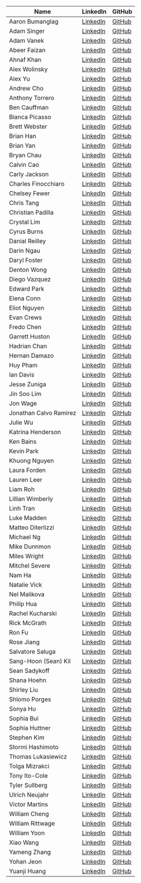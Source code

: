 | Name                | LinkedIn                                                    | GitHub                                             |
|---------------------|-------------------------------------------------------------|----------------------------------------------------|
| Aaron Bumanglag     | [LinkedIn](https://linkedin.com/in/akbuma)                  | [GitHub](https://github.com/akbuma)               |
| Adam Singer         | [LinkedIn](https://linkedin.com/in/adsing)                  | [GitHub](https://github.com/spincycle01)          |
| Adam Vanek          | [LinkedIn](https://www.linkedin.com/in/atvanek)             | [GitHub](https://github.com/atvanek)              |
| Abeer Faizan        | [LinkedIn](https://www.linkedin.com/in/abeerfaizan)         | [GitHub](https://github.com/abeer-f)              |
| Ahnaf Khan          | [LinkedIn](https://www.linkedin.com/in/ahnaf-khan-844a70193) | [GitHub](https://github.com/AhnafKhvn)            |
| Alex Wolinsky       | [LinkedIn](https://www.linkedin.com/in/alex-wolinsky-80ab591b2/) | [GitHub](https://github.com/aw2934/)           |
| Alex Yu             | [LinkedIn](https://www.linkedin.com/in/alexjihunyu/)        | [GitHub](https://github.com/buddhajjigae)         |
| Andrew Cho          | [LinkedIn](https://www.linkedin.com/in/andrewjcho84/)       | [GitHub](https://github.com/andrewjcho84)         |
| Anthony Torrero     | [LinkedIn](https://www.linkedin.com/in/anthony-torrero-4b8798159/) | [GitHub](https://github.com/Anthonytorrero)    |
| Ben Cauffman        | [LinkedIn](https://www.linkedin.com/in/benjamin-cauffman/)  | [GitHub](https://github.com/BenCauffman)         |
| Bianca Picasso      | [LinkedIn](https://www.linkedin.com/in/bianca-picasso)      | [GitHub](https://github.com/BiancaPicasso)       |
| Brett Webster       | [LinkedIn](https://www.linkedin.com/in/brett-webster-cfa-383b961) | [GitHub](https://github.com/brett-webster)   |
| Brian Han           | [LinkedIn](https://www.linkedin.com/in/brianjisoohan/)      | [GitHub](https://github.com/brianjshan)           |
| Brian Yan           | [LinkedIn](https://www.linkedin.com/in/brianyan7/)          | [GitHub](https://github.com/BrianYanGitHub)      |
| Bryan Chau          | [LinkedIn](https://www.linkedin.com/in/chaubryan1/)         | [GitHub](https://github.com/bchauu)               |
| Calvin Cao          | [LinkedIn](http://www.linkedin.com/in/calvincao9/)         | [GitHub](https://github.com/calvincao)            |
| Carly Jackson       | [LinkedIn](https://www.linkedin.com/in/carly-jackson-ab9010231/) | [GitHub](https://github.com/carlyjackson)     |
| Charles Finocchiaro | [LinkedIn](https://www.linkedin.com/in/charles-finocchiaro-62440040/) | [GitHub](https://github.com/null267)         |
| Chelsey Fewer       | [LinkedIn](https://www.linkedin.com/in/chelsey-fewer/)     | [GitHub](https://github.com/chelseyeslehc)       |
| Chris Tang          | [LinkedIn](https://www.linkedin.com/in/chrisjtang/)        | [GitHub](https://github.com/chrisjtang)          |
| Christian Padilla   | [LinkedIn](https://linkedin.com/in/ChristianEdwardPadilla) | [GitHub](https://github.com/ChristianEdwardPadilla) |
| Crystal Lim         | [LinkedIn](https://linkedin.com/in/crystallim)             | [GitHub](https://github.com/crlim)               |
| Cyrus Burns         | [LinkedIn](https://www.linkedin.com/in/cyburns/)           | [GitHub](https://github.com/cyburns)             |
| Danial Reilley      | [LinkedIn](https://linkedin.com/in/daniel-reilley)         | [GitHub](https://github.com/dreille)             |
| Darin Ngau          | [LinkedIn](https://www.linkedin.com/in/darin-ngau/)        | [GitHub](https://github.com/dnngau)              |
| Daryl Foster        | [LinkedIn](https://www.linkedin.com/in/darylfosterma/)     | [GitHub](https://github.com/MadinventorZero)     |
| Denton Wong         | [LinkedIn](https://www.linkedin.com/in/denton-wong/)       | [GitHub](https://github.com/dentonwong)          |
| Diego Vazquez       | [LinkedIn](https://www.linkedin.com/in/diegovazquezny/)    | [GitHub](https://github.com/diegovazquezny)      |
| Edward Park         | [LinkedIn](https://www.linkedin.com/in/edwardparkwork/)    | [GitHub](https://github.com/eddypjr)             |
| Elena Conn          | [LinkedIn](https://www.linkedin.com/in/elena-conn-366346123/) | [GitHub](https://github.com/elenaconn)         |
| Eliot Nguyen        | [LinkedIn](https://linkedin.com/in/ibeeliot)               | [GitHub](https://github.com/ibeeliot)            |
| Evan Crews          | [LinkedIn](https://www.linkedin.com/in/evan-crews/)        | [GitHub](https://github.com/Evan-Crews)          |
| Fredo Chen          | [LinkedIn](https://www.linkedin.com/in/fredochen/)         | [GitHub](https://github.com/fredosauce)          |
| Garrett Huston      | [LinkedIn](https://www.linkedin.com/in/garrett-hutson/)    | [GitHub](https://github.com/GarrettHutson)       |
| Hadrian Chan        | [LinkedIn](https://www.linkedin.com/in/hadrian-chan-445a8622a) | [GitHub](https://github.com/HadriChan)        |
| Hernan Damazo       | [LinkedIn](https://www.linkedin.com/in/raul-hernan-damazo-chang-9440ab191/) | [GitHub](https://github.com/raulclassico7) |
| Huy Pham            | [LinkedIn](https://www.linkedin.com/in/huypham048)         | [GitHub](https://github.com/huypham048)          |
| Ian Davis           | [LinkedIn](https://www.linkedin.com/in/icdavis/)           | [GitHub](https://github.com/iancdavis)           |
| Jesse Zuniga        | [LinkedIn](https://linkedin.com/in/jesse-zuniga)           | [GitHub](https://github.com/jzuniga206)          |
| Jin Soo Lim         | [LinkedIn](https://www.linkedin.com/in/jin-soo-lim-3a567b1b3/) | [GitHub](https://github.com/jinsoolim)       |
| Jon Wage            | [LinkedIn](http://linkedin.com/in/johnwage)                | [GitHub](http://github.com/johnwage)             |
| Jonathan Calvo Ramirez | [LinkedIn](https://www.linkedin.com/in/jonathan-calvo/)   | [GitHub](https://github.com/jonocr)             |
| Julie Wu            | [LinkedIn](https://www.linkedin.com/in/jwuarchitect/)      | [GitHub](https://github.com/yutingwu4)           |
| Katrina Henderson   | [LinkedIn](https://www.linkedin.com/in/katrinahenderson/)  | [GitHub](https://github.com/kchender)            |
| Ken Bains           | [LinkedIn](https://www.linkedin.com/in/ken-bains)          | [GitHub](https://github.com/ken-Bains)           |
| Kevin Park          | [LinkedIn](https://www.linkedin.com/in/xkevinpark/)        | [GitHub](https://github.com/xkevinpark)          |
| Khuong Nguyen       | [LinkedIn](https://www.linkedin.com/in/khuong-nguyen/)     | [GitHub](https://github.com/khuongdn16)          |
| Laura Forden        | [LinkedIn](https://www.linkedin.com/in/la-forden/)         | [GitHub](https://github.com/lauraafor)           |
| Lauren Leer         | [LinkedIn](https://www.linkedin.com/in/lauren-leer/)       | [GitHub](https://github.com/LALeer)              |
| Liam Roh            | [LinkedIn](https://www.linkedin.com/in/liam-roh/)          | [GitHub](https://github.com/liamroh)             |
| Lillian Wimberly    | [LinkedIn](https://www.linkedin.com/in/lillianwimberly/)   | [GitHub](https://github.com/lillwimberly)        |
| Linh Tran           | [LinkedIn](https://www.linkedin.com/in/linhtran51/)        | [GitHub](https://github.com/Linhatran)           |
| Luke Madden         | [LinkedIn](https://www.linkedin.com/in/lukemadden/)        | [GitHub](https://github.com/lukemadden)          |
| Matteo Diterlizzi   | [LinkedIn](https://www.linkedin.com/in/matteo-diterlizzi-564166107/) | [GitHub](https://github.com/MatteoDiter)  |
| Michael Ng          | [LinkedIn](https://www.linkedin.com/in/michaelng2/)        | [GitHub](https://github.com/MikoGome)            |
| Mike Dunnmon        | [LinkedIn](https://www.linkedin.com/in/michaeldunnmon/)    | [GitHub](https://github.com/mdunnmon)            |
| Miles Wright        | [LinkedIn](https://www.linkedin.com/in/miles-m-wright)     | [GitHub](https://github.com/Miles818)            |
| Mitchel Severe      | [LinkedIn](https://www.linkedin.com/in/misevere/)          | [GitHub](https://github.com/mitchelsevere)       |
| Nam Ha              | [LinkedIn](https://www.linkedin.com/in/namos2502)          | [GitHub](https://github.com/namos2502)           |
| Natalie Vick        | [LinkedIn](https://www.linkedin.com/in/vicknatalie/)       | [GitHub](https://github.com/natattackvick)       |
| Nel Malikova        | [LinkedIn](https://www.linkedin.com/in/gmalikova/)         | [GitHub](https://github.com/gmal1)               |
| Philip Hua          | [LinkedIn](https://www.linkedin.com/in/philip-minh-hua)    | [GitHub](https://github.com/pmhua)               |
| Rachel Kucharski    | [LinkedIn](https://www.linkedin.com/in/rachelkucharski/)   | [GitHub](https://github.com/rachelk585)          |
| Rick McGrath        | [LinkedIn](https://www.linkedin.com/in/rick-mcgrath-b1617126b) | [GitHub](https://github.com/r-mcgrath)        |
| Ron Fu              | [LinkedIn](https://www.linkedin.com/in/ronfu)              | [GitHub](https://github.com/rfvisuals)           |
| Rose Jiang          | [LinkedIn](https://www.linkedin.com/in/rose-jiang/)        | [GitHub](https://github.com/jujupro)             |
| Salvatore Saluga    | [LinkedIn](https://www.linkedin.com/in/salvatore-saluga)   | [GitHub](https://github.com/SalSaluga)           |
| Sang-Hoon (Sean) Kil | [LinkedIn](https://www.linkedin.com/in/sanghkil/)         | [GitHub](https://github.com/Skilzsz)             |
| Sean Sadykoff       | [LinkedIn](https://www.linkedin.com/in/sean-sadykoff/)     | [GitHub](https://github.com/sean1292)            |
| Shana Hoehn         | [LinkedIn](https://www.linkedin.com/in/shana-hoehn-70297b169/) | [GitHub](https://github.com/slhoehn)        |
| Shirley Liu         | [LinkedIn](https://www.linkedin.com/in/yijunliu/)          | [GitHub](https://github.com/yijunliu90)          |
| Shlomo Porges       | [LinkedIn](https://linkedin.com/shlomoporges)              | [GitHub](https://github.com/ShlomoPorges)        |
| Sonya Hu            | [LinkedIn](https://www.linkedin.com/in/sonyahu25)          | [GitHub](https://github.com/sonyahu15)           |
| Sophia Bui          | [LinkedIn](https://linkedin.com/in/sophiabui)             | [GitHub](https://github.com/sophia-bui)          |
| Sophia Huttner      | [LinkedIn](https://www.linkedin.com/in/sophia-huttner-68315975/) | [GitHub](https://github.com/sophjean)        |
| Stephen Kim         | [LinkedIn](https://www.linkedin.com/in/stephenkim612/)     | [GitHub](https://github.com/stephenkim612)       |
| Stormi Hashimoto    | [LinkedIn](https://www.linkedin.com/in/stormikph/)         | [GitHub](https://github.com/stormikph)           |
| Thomas Lukasiewicz  | [LinkedIn](https://www.linkedin.com/in/thomas-lukasiewicz-27676273/) | [GitHub](https://github.com/tlukasiewicz89) |
| Tolga Mizrakci      | [LinkedIn](https://linkedin.com/in/tolga-mizrakci)        | [GitHub](https://github.com/tolgamizrakci)       |
| Tony Ito-Cole       | [LinkedIn](https://linkedin.com/in/tony-ito-cole)         | [GitHub](https://github.com/tonyito)             |
| Tyler Sullberg      | [LinkedIn](https://www.linkedin.com/in/tyler-sullberg)     | [GitHub](https://github.com/tsully)              |
| Ulrich Neujahr      | [LinkedIn](https://www.linkedin.com/in/nobrackets/)       | [GitHub](https://github.com/nobrackets)          |
| Victor Martins      | [LinkedIn](https://www.linkedin.com/in/victor-martins-542611186/) | [GitHub](https://github.com/martins5225)     |
| William Cheng       | [LinkedIn](https://www.linkedin.com/in/william-cheng-0723/) | [GitHub](https://github.com/WilliamCheng12345) |
| William Rittwage    | [LinkedIn](https://www.linkedin.com/in/william-rittwage)   | [GitHub](https://github.com/wbrittwage)          |
| William Yoon        | [LinkedIn](https://www.linkedin.com/in/williamdyoon/)      | [GitHub](https://github.com/williamdyoon)        |
| Xiao Wang           | [LinkedIn](https://www.linkedin.com/in/xiao-wang-03183285/) | [GitHub](https://github.com/wang9hu)           |
| Yameng Zhang        | [LinkedIn](https://www.linkedin.com/in/yameng-zhang612/)   | [GitHub](https://github.com/Eliza612)            |
| Yohan Jeon          | [LinkedIn](https://www.linkedin.com/in/yohan-jeon1)        | [GitHub](https://github.com/Yoheze)              |
| Yuanji Huang        | [LinkedIn](https://www.linkedin.com/in/yuanjihuang/)       | [GitHub](https://github.com/kr1spybacon)         |
